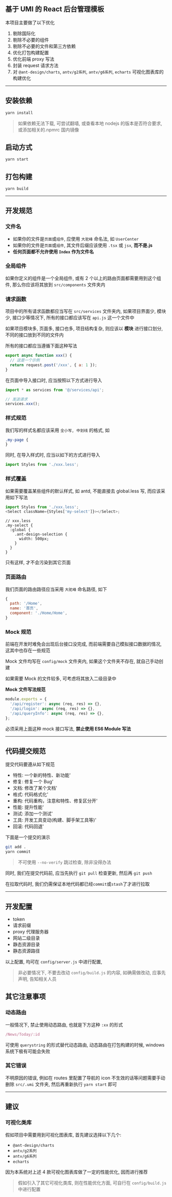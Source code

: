 ## 基于 UMI 的 React 后台管理模板

本项目主要做了以下优化

1. 剔除国际化
2. 剔除不必要的组件
3. 剔除不必要的文件和第三方依赖
4. 优化打包构建配置
5. 优化前端 proxy 写法
6. 封装 request 请求方法
7. 对 `@ant-design/charts`, `antv/g2系列`, `antv/g6系列`, `echarts` 可视化图表库的构建优化

---

## 安装依赖

```bash
yarn install
```

> 如果依赖无法下载, 可尝试翻墙, 或查看本地 nodejs 的版本是否符合要求, 或添加相关的.npmrc 国内镜像

## 启动方式

```bash
yarn start
```

## 打包构建

```bash
yarn build
```

---

## 开发规范

### 文件名

- 如果你的文件是`页面`或`组件`, 应使用 `大驼峰` 命名法, 如 `UserCenter`
- 如果你的文件是`页面`或`组件`, 其文件后缀应该使用 `.tsx` 或 `jsx`, **而不是.js**
- **任何页面都不允许使用 `Index` 作为文件名**

### 全局组件

如果你定义的组件是一个全局组件, 或有 2 个以上的路由页面都需要用到这个组件, 那么你应该将其放到 `src/components` 文件夹内

### 请求函数

项目中的所有请求函数都应当写在 `src/services` 文件夹内, 如果项目界面少, 模块少, 接口少等情况下, 所有的接口都应该写在 `api.js` 这一个文件中

如果项目模块多, 页面多, 接口也多, 项目结构复杂, 则应该以 **模块** 进行接口划分, 不同的接口放到不同的文件内

所有的接口都应当遵循下面这种写法

```js
export async function xxx() {
  // 这是一个示例
  return request.post('/xxx', { a: 1 });
}
```

在页面中导入接口时, 应当按照以下方式进行导入

```js
import * as services from '@/services/api';

// 发送请求
services.xxx();
```

### 样式规范

我们写的样式名都应该采用 `全小写, 中划线` 的格式, 如

```css
.my-page {
}
```

同时, 在导入样式时, 应当以如下的方式进行导入

```js
import Styles from './xxx.less';
```

### 样式覆盖

如果需要覆盖某些组件的默认样式, 如 antd, 不能直接去 global.less 写, 而应该采用如下写法

```js
import Styles from './xxx.less';
<Select className={Styles['my-select']}></Select>;
```

```less
// xxx.less
.my-select {
  :global {
    .ant-design-selection {
      width: 500px;
    }
  }
}
```

只有这样, 才不会污染到其它页面

### 页面路由

我们页面的路由路径应当采用 `大驼峰` 命名路径, 如下

```js
{
  path: '/Home',
  name: '首页',
  component: './Home/Home',
}
```

### Mock 规范

前端在开发时难免会出现后台接口没完成, 而前端需要自己模拟接口数据的情况, 这其中也存在一些规范

Mock 文件均写在 `config/mock` 文件夹内, 如果这个文件夹不存在, 就自己手动创建

如果需要 Mock 的文件较多, 可考虑将其放入二级目录中

**Mock 文件写法规范**

```js
module.exports = {
  '/api/register': async (req, res) => {},
  '/api/login': async (req, res) => {},
  '/api/queryInfo': async (req, res) => {},
};
```

必须采用上面这种 mock 接口写法, **禁止使用 ES6 Module 写法**

---

## 代码提交规范

提交代码要遵从如下规范

- 特性: 一个新的特性、新功能'
- 修复: 修复一个 Bug'
- 文档: 修改了某个文档'
- 格式: 代码格式化'
- 重构: 代码重构，注意和特性、修复区分开'
- 性能: 提升性能'
- 测试: 添加一个测试'
- 工具: 开发工具变动(构建、脚手架工具等)'
- 回滚: 代码回退'

下面是一个提交的演示

```bash
git add .
yarn commit
```

> 不可使用 `--no-verify` 跳过检查, 除非没得办法

同时, 我们在提交代码前, 应当先执行 `git pull` 检查更新, 然后再 `git push`

在拉取代码时, 我们仍需保证本地代码都已经`commit`或`stash`了才进行拉取

---

## 开发配置

- token
- 请求前缀
- proxy 代理服务器
- 网站二级目录
- 静态资源目录
- 静态资源路径

以上配置, 均可在 `config/server.js` 中进行配置,

> 非必要情况下, 不要去改动 `config/build.js` 的内容, 如确需做改动, 应事先声明, 告知相关人员

## 其它注意事项

### 动态路由

一般情况下, 禁止使用动态路由, 也就是下方这种 `:xx` 的形式

```js
/News/Today/:id
```

可使用 `querystring` 的形式替代动态路由, 动态路由在打包构建的时候, windows 系统下极有可能会失败

### 其它错误

不明原因的错误, 例如在 routes 里配置了导航的 icon 不生效的话等问题需要手动删除 `src/.umi` 文件夹, 然后再重新执行 `yarn start` 即可

---

## 建议

### 可视化类库

假如项目中需要用到可视化图表库, 首先建议选择以下几个:

- `@ant-design/charts`
- `antv/g2系列`
- `antv/g6系列`
- `echarts`

因为本系统对上述 4 款可视化图表库做了一定的性能优化, 因而进行推荐

> 假如引入了其它可视化类库, 则在性能优化方面, 可自行在 `config/build.js` 中进行配置
